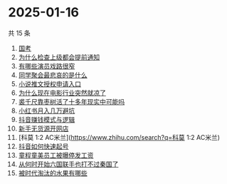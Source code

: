 # 2025-01-16

共 15 条

<!-- BEGIN ZHIHUSEARCH -->
<!-- 最后更新时间 Thu Jan 16 2025 18:13:36 GMT+0800 (China Standard Time) -->
1. [国考](https://www.zhihu.com/search?q=国考)
1. [为什么检查上级都会提前通知](https://www.zhihu.com/search?q=为什么检查上级都会提前通知)
1. [有哪些演员戏路很窄](https://www.zhihu.com/search?q=有哪些演员戏路很窄)
1. [同学聚会最悲哀的是什么](https://www.zhihu.com/search?q=同学聚会最悲哀的是什么)
1. [小说推文授权申请入口](https://www.zhihu.com/search?q=小说推文授权申请入口)
1. [为什么现在电影行业突然就凉了](https://www.zhihu.com/search?q=为什么现在电影行业突然就凉了)
1. [裘千尺靠枣树活了十多年现实中可能吗](https://www.zhihu.com/search?q=裘千尺靠枣树活了十多年现实中可能吗)
1. [小红书月入几万避坑](https://www.zhihu.com/search?q=小红书月入几万避坑)
1. [抖音赚钱模式与逻辑](https://www.zhihu.com/search?q=抖音赚钱模式与逻辑)
1. [新手无货源开网店](https://www.zhihu.com/search?q=新手无货源开网店)
1. [科莫 1:2 AC米兰](https://www.zhihu.com/search?q=科莫 1:2 AC米兰)
1. [抖音如何快速起号](https://www.zhihu.com/search?q=抖音如何快速起号)
1. [童程童美员工被曝停发工资](https://www.zhihu.com/search?q=童程童美员工被曝停发工资)
1. [从何时开始六国联手也打不过秦国了](https://www.zhihu.com/search?q=从何时开始六国联手也打不过秦国了)
1. [被时代淘汰的水果有哪些](https://www.zhihu.com/search?q=被时代淘汰的水果有哪些)
<!-- END ZHIHUSEARCH -->
